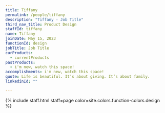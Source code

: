```yaml
---
title: Tiffany
permalink: /people/tiffany
description: "Tiffany - Job Title"
third_nav_title: Product Design
staffId: tiffany
name: Tiffany
joinDate: May 15, 2023
functionId: design
jobTitle: Job Title
curProducts:
  - currentProducts
pastProducts:
  - i'm new, watch this space!
accomplishments: i'm new, watch this space!
quote: Life is beautiful. It’s about giving. It’s about family.
linkedinId: ""

---
```


{% include staff.html staff=page color=site.colors.function-colors.design %}
